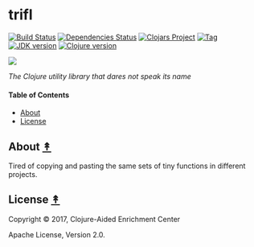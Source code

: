 # trifl

[![Build Status][travis-badge]][travis]
[![Dependencies Status][deps-badge]][deps]
[![Clojars Project][clojars-badge]][clojars]
[![Tag][tag-badge]][tag]
[![JDK version][jdk-v]](.travis.yml)
[![Clojure version][clojure-v]](project.clj)

[![][logo]][logo-large]

*The Clojure utility library that dares not speak its name*


#### Table of Contents

* [About](#about-)
* [License](#license-)


## About [&#x219F;](#contents)

Tired of copying and pasting the same sets of tiny functions in different
projects.


## License [&#x219F;](#contents)

Copyright © 2017, Clojure-Aided Enrichment Center

Apache License, Version 2.0.


<!-- Named page links below: /-->

[travis]: https://travis-ci.org/clojusc/trifl
[travis-badge]: https://travis-ci.org/clojusc/trifl.png?branch=master
[deps]: http://jarkeeper.com/clojusc/trifl
[deps-badge]: http://jarkeeper.com/clojusc/trifl/status.svg
[logo]: resources/images/logo.png
[logo-large]: resources/images/logo-large.png
[tag-badge]: https://img.shields.io/github/tag/clojusc/trifl.svg
[tag]: https://github.com/clojusc/trifl/tags
[clojure-v]: https://img.shields.io/badge/clojure-1.8.0-blue.svg
[jdk-v]: https://img.shields.io/badge/jdk-1.7+-blue.svg
[clojars]: https://clojars.org/clojusc/trifl
[clojars-badge]: https://img.shields.io/clojars/v/clojusc/trifl.svg
